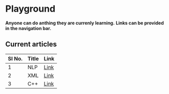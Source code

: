 # Playground



**Anyone can do anthing they are currenly learning.**
**Links can be provided in the navigation bar.**

## Current articles
| Sl No. | Title | Link | 
| ------ | ---------- | -----------|
| 1 | NLP | [Link](articles/Nlp.html)|
| 2 | XML | [Link](articles/spray.xml)|
| 3 | C++ | [Link]()|
